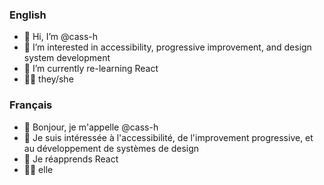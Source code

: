 ### English 

- 👋 Hi, I’m @cass-h
- 👀 I’m interested in accessibility, progressive improvement, and design system development
- 🌱 I’m currently re-learning React
- 🏳️‍🌈 they/she

### Français

- 👋 Bonjour, je m'appelle @cass-h
- 👀 Je suis intéressée à l'accessibilité, de l'improvement progressive, et au développement de systèmes de design
- 🌱 Je réapprends React
- 🏳️‍🌈 elle

<!---
cass-h/cass-h is a ✨ special ✨ repository because its `README.md` (this file) appears on your GitHub profile.
You can click the Preview link to take a look at your changes.
--->
